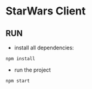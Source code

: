 # StarWars Client

## RUN
- install all dependencies:
```
npm install
```

- run the project
```
npm start
```
